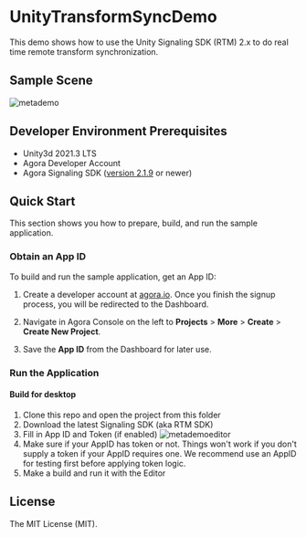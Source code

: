 # UnityTransformSyncDemo
This demo shows how to use the Unity Signaling SDK (RTM) 2.x to do real time remote transform synchronization.
## Sample Scene

![metademo](https://github.com/AgoraIO-Community/UnityTransformSyncDemo/assets/1261195/a37f70f6-835b-4d24-9568-b43eadcd6b15)



## Developer Environment Prerequisites
- Unity3d 2021.3 LTS
- Agora Developer Account
- Agora Signaling SDK ([version 2.1.9](https://download.agora.io/sdk/release/Agora_Unity_RTM_SDK_v2.1.9.zip) or newer)
	
## Quick Start



This section shows you how to prepare, build, and run the sample application.

  

### Obtain an App ID

  

To build and run the sample application, get an App ID:

1. Create a developer account at [agora.io](https://dashboard.agora.io/signin/). Once you finish the signup process, you will be redirected to the Dashboard.

2. Navigate in Agora Console on the left to **Projects** > **More** > **Create** > **Create New Project**.

3. Save the **App ID** from the Dashboard for later use.

  

### Run the Application

  

#### Build for desktop

1. Clone this repo and open the project from this folder
2. Download the latest Signaling SDK (aka RTM SDK)
3. Fill in App ID and Token (if enabled)  ![metademoeditor](https://github.com/AgoraIO-Community/UnityTransformSyncDemo/assets/1261195/4ac75350-1cb3-465a-9d71-5a931e34d89c)
4. Make sure if your AppID has token or not.  Things won't work if you don't supply a token if your AppID requires one.  We recommend use an AppID for testing first before applying token logic.
5. Make a build and run it with the Editor


## License

The MIT License (MIT).


